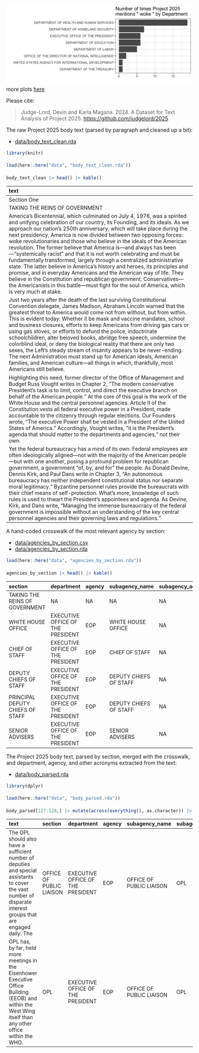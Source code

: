 

![](docs/term_counts_files/figure-html/unnamed-chunk-1-1.png) more plots
[here](https://judgelord.github.io/2025/term_counts)

Please cite:

> Judge-Lord, Devin and Karla Magana. 2024. A Dataset for Text Analysis
> of Project 2025. https://github.com/judgelord/2025

The raw Project 2025 body text (parsed by paragraph and cleaned up a
bit):

- [data/body_text_clean.rda](data/body_text_clean.rda)

``` r
library(knitr)

load(here::here("data", "body_text_clean.rda"))

body_text_clean |> head() |> kable()
```

| text                                                                                                                                                                                                                                                                                                                                                                                                                                                                                                                                                                                                                                                                                                                                                                                                                                                                                                                      |
|:--------------------------------------------------------------------------------------------------------------------------------------------------------------------------------------------------------------------------------------------------------------------------------------------------------------------------------------------------------------------------------------------------------------------------------------------------------------------------------------------------------------------------------------------------------------------------------------------------------------------------------------------------------------------------------------------------------------------------------------------------------------------------------------------------------------------------------------------------------------------------------------------------------------------------|
| Section One                                                                                                                                                                                                                                                                                                                                                                                                                                                                                                                                                                                                                                                                                                                                                                                                                                                                                                               |
| TAKING THE REINS OF GOVERNMENT                                                                                                                                                                                                                                                                                                                                                                                                                                                                                                                                                                                                                                                                                                                                                                                                                                                                                            |
| America’s Bicentennial, which culminated on July 4, 1976, was a spirited and unifying celebration of our country, its Founding, and its ideals. As we approach our nation’s 250th anniversary, which will take place during the next presidency, America is now divided between two opposing forces: woke revolutionaries and those who believe in the ideals of the American revolution. The former believe that America is—and always has been—“systemically racist” and that it is not worth celebrating and must be fundamentally transformed, largely through a centralized administrative state. The latter believe in America’s history and heroes, its principles and promise, and in everyday Americans and the American way of life. They believe in the Constitution and republican government. Conservatives—the Americanists in this battle—must fight for the soul of America, which is very much at stake. |
| Just two years after the death of the last surviving Constitutional Convention delegate, James Madison, Abraham Lincoln warned that the greatest threat to America would come not from without, but from within. This is evident today: Whether it be mask and vaccine mandates, school and business closures, efforts to keep Americans from driving gas cars or using gas stoves, or efforts to defund the police, indoctrinate schoolchildren, alter beloved books, abridge free speech, undermine the colorblind ideal, or deny the biological reality that there are only two sexes, the Left’s steady stream of insanity appears to be never-ending. The next Administration must stand up for American ideals, American families, and American culture—all things in which, thankfully, most Americans still believe.                                                                                              |
| Highlighting this need, former director of the Office of Management and Budget Russ Vought writes in Chapter 2, “The modern conservative President’s task is to limit, control, and direct the executive branch on behalf of the American people.” At the core of this goal is the work of the White House and the central personnel agencies. Article II of the Constitution vests all federal executive power in a President, made accountable to the citizenry through regular elections. Our Founders wrote, “The executive Power shall be vested in a President of the United States of America.” Accordingly, Vought writes, “it is the President’s agenda that should matter to the departments and agencies,” not their own.                                                                                                                                                                                      |
| Yet the federal bureaucracy has a mind of its own. Federal employees are often ideologically aligned—not with the majority of the American people—but with one another, posing a profound problem for republican government, a government “of, by, and for” the people. As Donald Devine, Dennis Kirk, and Paul Dans write in Chapter 3, “An autonomous bureaucracy has neither independent constitutional status nor separate moral legitimacy.” Byzantine personnel rules provide the bureaucrats with their chief means of self-protection. What’s more, knowledge of such rules is used to thwart the President’s appointees and agenda. As Devine, Kirk, and Dans write, “Managing the immense bureaucracy of the federal government is impossible without an understanding of the key central personnel agencies and their governing laws and regulations.”                                                         |

A hand-coded crosswalk of the most relevant agency by section:

- [data/agencies_by_section.csv](data/agencies_by_section.csv)
- [data/agencies_by_section.rda](data/agencies_by_section.rda)

``` r
load(here::here("data", "agencies_by_section.rda"))

agencies_by_section |> head() |> kable()
```

| section                          | department                        | agency | subagency_name         | subagency_acronym | other_aliases |
|:---------------------------------|:----------------------------------|:-------|:-----------------------|:------------------|:--------------|
| TAKING THE REINS OF GOVERNMENT   | NA                                | NA     | NA                     | NA                | NA            |
| WHITE HOUSE OFFICE               | EXECUTIVE OFFICE OF THE PRESIDENT | EOP    | WHITE HOUSE OFFICE     | NA                | NA            |
| CHIEF OF STAFF                   | EXECUTIVE OFFICE OF THE PRESIDENT | EOP    | CHIEF OF STAFF         | NA                | NA            |
| DEPUTY CHIEFS OF STAFF           | EXECUTIVE OFFICE OF THE PRESIDENT | EOP    | DEPUTY CHIEFS OF STAFF | NA                | NA            |
| PRINCIPAL DEPUTY CHIEFS OF STAFF | EXECUTIVE OFFICE OF THE PRESIDENT | EOP    | DEPUTY CHIEFS OF STAFF | NA                | NA            |
| SENIOR ADVISERS                  | EXECUTIVE OFFICE OF THE PRESIDENT | EOP    | SENIOR ADVISERS        | NA                | NA            |

The Project 2025 body text, parsed by section, merged with the
crosswalk, and department, agency, and other acronyms extracted from the
text:

- [data/body_parsed.rda](data/body_parsed.rda)

``` r
library(dplyr)

load(here::here("data", "body_parsed.rda"))

body_parsed[127:128,] |> mutate(across(everything(), as.character)) |> kable()
```

| text                                                                                                                                                              | section                  | department                        | agency | subagency_name           | subagency_acronym | other_aliases | departments_mentioned | agencies_mentioned | acronyms_mentioned      |
|:------------------------------------------------------------------------------------------------------------------------------------------------------------------|:-------------------------|:----------------------------------|:-------|:-------------------------|:------------------|:--------------|:----------------------|:-------------------|:------------------------|
| The OPL should also have a sufficient number of deputies and special assistants to cover the vast number of disparate interest groups that are engaged daily. The | OFFICE OF PUBLIC LIAISON | EXECUTIVE OFFICE OF THE PRESIDENT | EOP    | OFFICE OF PUBLIC LIAISON | OPL               | NA            | NULL                  | OPL                | OPL                     |
| OPL has, by far, held more meetings in the Eisenhower Executive Office Building (EEOB) and within the West Wing itself than any other office within the WHO.      | OPL                      | EXECUTIVE OFFICE OF THE PRESIDENT | EOP    | OFFICE OF PUBLIC LIAISON | OPL               | NA            | NULL                  | OPL                | c(“OPL”, “EEOB”, “WHO”) |
